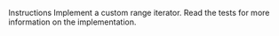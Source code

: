 Instructions
Implement a custom range iterator. Read the tests for more information on the implementation.
